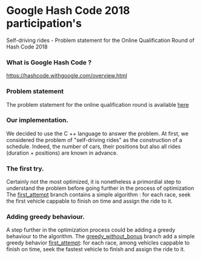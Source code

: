 # Google Hash Code 2018 participation's 
Self-driving rides - Problem statement for the Online Qualification Round of Hash Code 2018

### What is Google Hash Code ? 
https://hashcode.withgoogle.com/overview.html

### Problem statement 
The problem statement for the online qualification round is available [here](https://github.com/LDevi/GoogleHashCode2018/blob/master/doc/online_qualification_round_2018.pdf)

### Our implementation.
We decided to use the C ++ language to answer the problem. 
At first, we considered the problem of "self-driving rides" as the construction of a schedule.
Indeed, the number of cars, their positions but also all rides (duration + positions) are known in advance.


### The first try.
Certainly not the most optimized, it is nonetheless a primordial step to understand the problem before going further in the process of optimization
The [first_attempt](https://github.com/LDevi/GoogleHashCode2018/tree/first_attempt) branch contains a simple algorithm : for each race, seek the first vehicle cappable to finish on time and assign the ride to it.

### Adding greedy behaviour.
A step further in the optimization process could be adding a greedy behaviour to the algorithm.
The [greedy_without_bonus](https://github.com/LDevi/GoogleHashCode2018/tree/greedy_without_bonus) branch add a simple greedy behavior [first_attempt](https://github.com/LDevi/GoogleHashCode2018/tree/first_attempt): for each race, among vehicles cappable to finish on time, seek the fastest vehicle to finish and assign the ride to it.
 
